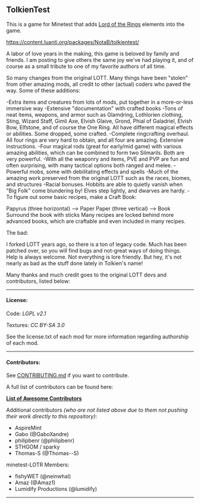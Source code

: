 ## TolkienTest
This is a game for Minetest that adds [Lord of the Rings](https://en.wikipedia.org/wiki/The_Lord_of_the_Rings) elements into the game.

https://content.luanti.org/packages/NotaB/tolkientest/


A labor of love years in the making, this game is beloved by family and friends. I am posting to give others the same joy we've had playing it, and of course as a small tribute to one of my favorite authors of all time.

So many changes from the original LOTT. Many things have been "stolen" from other amazing mods, all credit to other (actual) coders who paved the way. Some of these additions:

-Extra items and creatures from lots of mods, put together in a more-or-less immersive way
-Extensive "documentation" with crafted books
-Tons of neat items, weapons, and armor such as Glamdring, Lothlorien clothing, Sting, Wizard Staff, Gimli Axe, Elvish Glaive, Grond, Phial of Galadriel, Elvish Bow, Elfstone, and of course the One Ring. All have different magical effects or abilities. Some dropped, some crafted.
-Complete ringcrafting overhaul. All four rings are very hard to obtain, and all four are amazing. Extensive instructions.
-Four magical rods (great for early/mid game) with various amazing abilities, which can be combined to form two Silmarils. Both are very powerful.
-With all the weaponry and items, PVE and PVP are fun and often surprising, with many tactical options both ranged and melee.
-Powerful mobs, some with debilitating effects and spells
-Much of the amazing work preserved from the original LOTT such as the races, biomes, and structures
-Racial bonuses. Hobbits are able to quietly vanish when "Big Folk" come blundering by! Elves step lightly, and dwarves are hardy.
-To figure out some basic recipes, make a Craft Book:

Papyrus (three horizontal) --> Paper
Paper (three vertical) --> Book
Surround the book with sticks
Many recipes are locked behind more advanced books, which are craftable and even included in many recipes.

The bad:

I forked LOTT years ago, so there is a ton of legacy code. Much has been patched over, so you will find bugs and not-great ways of doing things. Help is always welcome.
Not everything is lore friendly. But hey, it's not nearly as bad as the stuff done lately in Tolkien's name!





Many thanks and much credit goes to the original LOTT devs and contributors, listed below:

-----------------------------------------------------------------------------------------------


#### License:

Code: *LGPL v2.1*

Textures: *CC BY-SA 3.0*

See the license.txt of each mod for more information regarding authorship of each mod.

-----------------------------------------------------------------------------------------------

#### Contributors:

See [CONTRIBUTING.md](https://github.com/minetest-LOTR/Lord-of-the-Test/blob/master/CONTRIBUTING.md) if you want to contribute.

A full list of contributors can be found here:

[**List of Awesome Contributors**](https://github.com/minetest-LOTR/Lord-of-the-Test/graphs/contributors)

Additional contributors *(who are not listed above due to them not pushing their work directly to this repository)*:

- AspireMint
- Gabo (@GaboXandre)
- philipbenr (@philipbenr)
- STHGOM / sparky
- Thomas-S (@Thomas--S)

minetest-LOTR Members:
- fishyWET (@neinwhal)
- Amaz (@Amaz1)
- Lumidify Productions (@lumidify)

-----------------------------------------------------------------------------------------------
